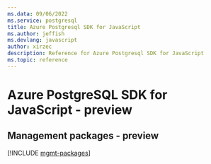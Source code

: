 ```yaml
---
ms.data: 09/06/2022
ms.service: postgresql
title: Azure Postgresql SDK for JavaScript
ms.author: jeffish
ms.devlang: javascript
author: xirzec
description: Reference for Azure Postgresql SDK for JavaScript
ms.topic: reference
---
```

# Azure PostgreSQL SDK for JavaScript - preview

## Management packages - preview
[!INCLUDE [mgmt-packages](postgresql-mgmt-index.md)]